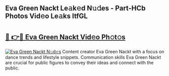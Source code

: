 ## Eva Green Nackt Le𝚊k𝚎d N𝚞𝚍es - Part-HCb Photos Vid𝚎o Le𝚊ks ItfGL

# <h2><a href="http://fb7eosu.evod.top/?m=Eva+Green+Nackt">🔗 👉🔴 Eva Green Nackt Vid𝚎o Ph𝚘t𝚘s</a></h2>

[![Eva Green Nackt N𝚞d𝚎s](https://i.imgur.com/8V9OHl7.gif)](http://fb7eosu.evod.top/?m=Eva+Green+Nackt)
Content creator Eva Green Nackt with a focus on dance trends and lifestyle snippets. Communication skills Eva Green Nackt are crucial for public figures to convey their ideas and connect with the public. 

